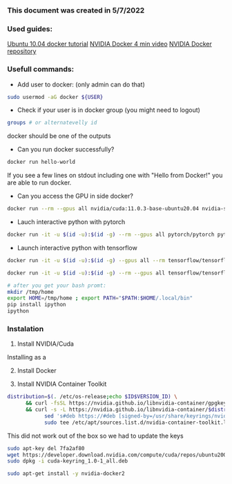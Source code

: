 ### This document was created in 5/7/2022
### Used guides:
[Ubuntu 10.04 docker tutorial](https://www.digitalocean.com/community/tutorials/how-to-install-and-use-docker-on-ubuntu-20-04)
[NVIDIA Docker 4 min video](https://www.youtube.com/watch?v=-Y4T71UDcMY)
[NVIDIA Docker repository](https://github.com/NVIDIA/nvidia-docker)

### Usefull commands:

* Add user to docker: (only admin can do that)
```bash
sudo usermod -aG docker ${USER}
```

* Check if your user is in docker group (you might need to logout)
```bash
groups # or alternatevelly id
```
docker should be one of the outputs

* Can you run docker successfully?
```bash
docker run hello-world
```
If you see a few lines on stdout including one with "Hello from Docker!" you are able to run docker.


* Can you access the GPU in side docker?
```bash
docker run --rm --gpus all nvidia/cuda:11.0.3-base-ubuntu20.04 nvidia-smi
```

* Lauch interactive python with pytorch
```bash
docker run -it -u $(id -u):$(id -g) --rm --gpus all pytorch/pytorch python -m IPython
```

* Launch interactive python with tensorflow
```bash
docker run -it -u $(id -u):$(id -g) --gpus all --rm tensorflow/tensorflow:latest-gpu-jupyter jupyter notebook
```

```bash
docker run -it -u $(id -u):$(id -g) --rm --gpus all tensorflow/tensorflow:latest-gpu-jupyter bash
```

```bash
# after you get your bash promt:
mkdir /tmp/home
export HOME=/tmp/home ; export PATH="$PATH:$HOME/.local/bin"
pip install ipython
ipython
```

### Instalation

1. Install NVIDIA/Cuda

Installing as a 

2. Install Docker

3. Install NVIDIA Container Toolkit

```bash
distribution=$(. /etc/os-release;echo $ID$VERSION_ID) \
      && curl -fsSL https://nvidia.github.io/libnvidia-container/gpgkey | sudo gpg --dearmor -o /usr/share/keyrings/nvidia-container-toolkit-keyring.gpg \
      && curl -s -L https://nvidia.github.io/libnvidia-container/$distribution/libnvidia-container.list | \
            sed 's#deb https://#deb [signed-by=/usr/share/keyrings/nvidia-container-toolkit-keyring.gpg] https://#g' | \
            sudo tee /etc/apt/sources.list.d/nvidia-container-toolkit.list
```

This did not work out of the box so we had to update the keys
```bash
sudo apt-key del 7fa2af80
wget https://developer.download.nvidia.com/compute/cuda/repos/ubuntu2004/x86_64/cuda-keyring_1.0-1_all.deb
sudo dpkg -i cuda-keyring_1.0-1_all.deb
```

```bash
sudo apt-get install -y nvidia-docker2
```


